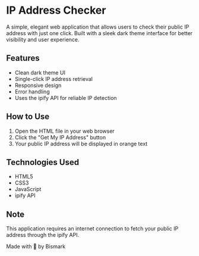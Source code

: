 # IP Address Checker 

A simple, elegant web application that allows users to check their public IP address with just one click. Built with a sleek dark theme interface for better visibility and user experience.

## Features

- Clean dark theme UI
- Single-click IP address retrieval
- Responsive design
- Error handling
- Uses the ipify API for reliable IP detection

## How to Use

1. Open the HTML file in your web browser
2. Click the "Get My IP Address" button
3. Your public IP address will be displayed in orange text

## Technologies Used

- HTML5
- CSS3
- JavaScript
- ipify API


## Note

This application requires an internet connection to fetch your public IP address through the ipify API.

Made with 💙 by Bismark
